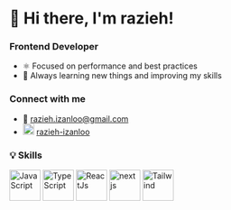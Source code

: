 # 👋 Hi there, I'm razieh!

### Frontend Developer
- ⚛️ Focused on performance and best practices  
- 🚀 Always learning new things and improving my skills

### Connect with me
- 📧 razieh.izanloo@gmail.com
- <img width="20" height="20" alt="LinkedIn" src="https://github.com/user-attachments/assets/830b4120-687a-4e01-a06c-ed653f103a0a" /> [razieh-izanloo](https://www.linkedin.com/in/razieh-izanloo)

### 💡 Skills
<img width="55" height="55" alt="JavaScript" title="JavaScript" src="https://github.com/user-attachments/assets/29b7424c-c0cf-43e0-bc8c-751ae02d099e" />  <img width="55" height="55" title="TypeScript" alt="TypeScript" src="https://github.com/user-attachments/assets/d2a212e1-2954-4b55-8df9-ba79c33431a7" />  <img width="55" height="55" alt="ReactJs" title="ReactJs" src="https://github.com/user-attachments/assets/c6d231d4-9b4d-4848-b477-3c9c696394fe" />  <img width="55" height="55" alt="next js" title="NextJs" src="https://github.com/user-attachments/assets/3ce111a3-1a1f-469a-b325-8f195f77a3c8" /> <img width="55" height="55" alt="Tailwind" title="TailwindCss" src="https://github.com/user-attachments/assets/9329a63a-d843-4625-afc4-d8ca385063fc" />
